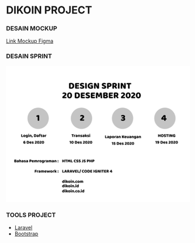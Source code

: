 # DIKOIN PROJECT

### DESAIN MOCKUP

<a href = "https://www.figma.com/file/jJeMZhn23y2agIfzC8GHaB/Dikoin-Mockup?node-id=0%3A1">Link Mockup Figma </a>

### DESAIN SPRINT
![desainsprint](desainsprint.png)

### TOOLS PROJECT
- <a href = "https://laravel.com/">Laravel </a>
- <a href = "https://getbootstrap.com/">Bootstrap </a>

